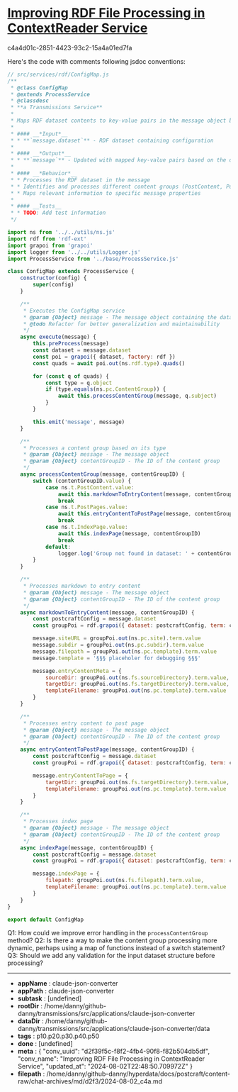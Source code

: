 # [Improving RDF File Processing in ContextReader Service](https://claude.ai/chat/d2f39f5c-f8f2-4fb4-90f8-f82b504db5df)

c4a4d01c-2851-4423-93c2-15a4a01ed7fa

 Here's the code with comments following jsdoc conventions:

```javascript
// src/services/rdf/ConfigMap.js
/**
 * @class ConfigMap
 * @extends ProcessService
 * @classdesc
 * **a Transmissions Service**
 * 
 * Maps RDF dataset contents to key-value pairs in the message object based on services.ttl configuration.
 * 
 * #### __*Input*__
 * * **`message.dataset`** - RDF dataset containing configuration
 * 
 * #### __*Output*__
 * * **`message`** - Updated with mapped key-value pairs based on the dataset content
 * 
 * #### __*Behavior*__
 * * Processes the RDF dataset in the message
 * * Identifies and processes different content groups (PostContent, PostPages, IndexPage)
 * * Maps relevant information to specific message properties
 * 
 * #### __Tests__
 * * TODO: Add test information
 */

import ns from '../../utils/ns.js'
import rdf from 'rdf-ext'
import grapoi from 'grapoi'
import logger from '../../utils/Logger.js'
import ProcessService from '../base/ProcessService.js'

class ConfigMap extends ProcessService {
    constructor(config) {
        super(config)
    }

    /**
     * Executes the ConfigMap service
     * @param {Object} message - The message object containing the dataset
     * @todo Refactor for better generalization and maintainability
     */
    async execute(message) {
        this.preProcess(message)
        const dataset = message.dataset
        const poi = grapoi({ dataset, factory: rdf })
        const quads = await poi.out(ns.rdf.type).quads()

        for (const q of quads) {
            const type = q.object
            if (type.equals(ns.pc.ContentGroup)) {
                await this.processContentGroup(message, q.subject)
            }
        }

        this.emit('message', message)
    }

    /**
     * Processes a content group based on its type
     * @param {Object} message - The message object
     * @param {Object} contentGroupID - The ID of the content group
     */
    async processContentGroup(message, contentGroupID) {
        switch (contentGroupID.value) {
            case ns.t.PostContent.value:
                await this.markdownToEntryContent(message, contentGroupID)
                break
            case ns.t.PostPages.value:
                await this.entryContentToPostPage(message, contentGroupID)
                break
            case ns.t.IndexPage.value:
                await this.indexPage(message, contentGroupID)
                break
            default:
                logger.log('Group not found in dataset: ' + contentGroupID.value)
        }
    }

    /**
     * Processes markdown to entry content
     * @param {Object} message - The message object
     * @param {Object} contentGroupID - The ID of the content group
     */
    async markdownToEntryContent(message, contentGroupID) {
        const postcraftConfig = message.dataset
        const groupPoi = rdf.grapoi({ dataset: postcraftConfig, term: contentGroupID })

        message.siteURL = groupPoi.out(ns.pc.site).term.value
        message.subdir = groupPoi.out(ns.pc.subdir).term.value
        message.filepath = groupPoi.out(ns.pc.template).term.value
        message.template = '§§§ placeholer for debugging §§§'

        message.entryContentMeta = {
            sourceDir: groupPoi.out(ns.fs.sourceDirectory).term.value,
            targetDir: groupPoi.out(ns.fs.targetDirectory).term.value,
            templateFilename: groupPoi.out(ns.pc.template).term.value
        }
    }

    /**
     * Processes entry content to post page
     * @param {Object} message - The message object
     * @param {Object} contentGroupID - The ID of the content group
     */
    async entryContentToPostPage(message, contentGroupID) {
        const postcraftConfig = message.dataset
        const groupPoi = rdf.grapoi({ dataset: postcraftConfig, term: contentGroupID })

        message.entryContentToPage = {
            targetDir: groupPoi.out(ns.fs.targetDirectory).term.value,
            templateFilename: groupPoi.out(ns.pc.template).term.value
        }
    }

    /**
     * Processes index page
     * @param {Object} message - The message object
     * @param {Object} contentGroupID - The ID of the content group
     */
    async indexPage(message, contentGroupID) {
        const postcraftConfig = message.dataset
        const groupPoi = rdf.grapoi({ dataset: postcraftConfig, term: contentGroupID })

        message.indexPage = {
            filepath: groupPoi.out(ns.fs.filepath).term.value,
            templateFilename: groupPoi.out(ns.pc.template).term.value
        }
    }
}

export default ConfigMap
```

Q1: How could we improve error handling in the `processContentGroup` method?
Q2: Is there a way to make the content group processing more dynamic, perhaps using a map of functions instead of a switch statement?
Q3: Should we add any validation for the input dataset structure before processing?

---

* **appName** : claude-json-converter
* **appPath** : claude-json-converter
* **subtask** : [undefined]
* **rootDir** : /home/danny/github-danny/transmissions/src/applications/claude-json-converter
* **dataDir** : /home/danny/github-danny/transmissions/src/applications/claude-json-converter/data
* **tags** : p10.p20.p30.p40.p50
* **done** : [undefined]
* **meta** : {
  "conv_uuid": "d2f39f5c-f8f2-4fb4-90f8-f82b504db5df",
  "conv_name": "Improving RDF File Processing in ContextReader Service",
  "updated_at": "2024-08-02T22:48:50.709972Z"
}
* **filepath** : /home/danny/github-danny/hyperdata/docs/postcraft/content-raw/chat-archives/md/d2f3/2024-08-02_c4a.md